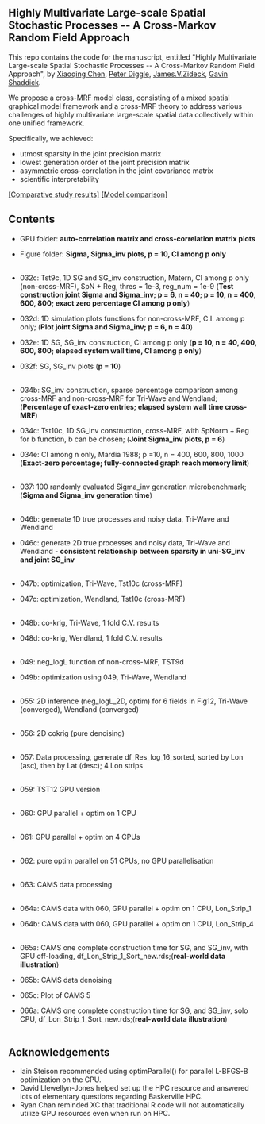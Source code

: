## Highly Multivariate Large-scale Spatial Stochastic Processes -- A Cross-Markov Random Field Approach

This repo contains the code for the manuscript, entitled "Highly Multivariate Large-scale Spatial Stochastic Processes -- A Cross-Markov Random Field Approach", by [Xiaoqing Chen](https://sites.google.com/view/xiaoqingchen/home), [Peter Diggle](https://www.lancaster.ac.uk/staff/diggle/), [James.V.Zideck](https://www.stat.ubc.ca/users/james-v-zidek-frsc-oc), [Gavin Shaddick](https://scholar.google.com/citations?user=O8brpOcAAAAJ&hl=en).


We propose a cross-MRF model class, consisting of a mixed spatial graphical model framework and a cross-MRF theory to address various challenges of highly multivariate large-scale spatial data collectively within one unified framework. 

Specifically, we achieved:
  - utmost sparsity in the joint precision matrix
  - lowest generation order of the joint precision matrix
  - asymmetric cross-correlation in the joint covariance matrix
  - scientific interpretability


[[Comparative study results]](Assets/Tables.png) 
[[Model comparison]](Assets/4CI.png)
    

## Contents
- GPU folder: **auto-correlation matrix and cross-correlation matrix plots** 
- Figure folder: **Sigma, Sigma_inv plots, p = 10, CI among p only** <br><br>

- 032c: Tst9c, 1D SG and SG_inv construction, Matern, CI among p only (non-cross-MRF), SpN + Reg, thres = 1e-3, reg_num = 1e-9 (**Test construction joint Sigma and Sigma_inv; p = 6, n = 40; p = 10, n = 400, 600, 800; exact zero percentage CI among p only**)
- 032d: 1D simulation plots functions for non-cross-MRF, C.I. among p only; (**Plot joint Sigma and Sigma_inv; p = 6, n = 40**) 
- 032e: 1D SG, SG_inv construction, CI among p only (**p = 10, n = 40, 400, 600, 800; elapsed system wall time, CI among p only**)
- 032f: SG, SG_inv plots (**p = 10**) <br><br>

- 034b: SG_inv construction, sparse percentage comparison among cross-MRF and non-cross-MRF for Tri-Wave and Wendland; (**Percentage of exact-zero entries; elapsed system wall time cross-MRF**)  
- 034c: Tst10c, 1D SG_inv construction, cross-MRF, with SpNorm + Reg for b function, b can be chosen; (**Joint Sigma_inv plots, p = 6**)
- 034e: CI among n only, Mardia 1988; p =10, n = 400, 600, 800, 1000 (**Exact-zero percentage; fully-connected graph reach memory limit**) <br><br>
  

- 037: 100 randomly evaluated Sigma_inv generation microbenchmark; (**Sigma and Sigma_inv generation time**) <br><br>

- 046b: generate 1D true processes and noisy data, Tri-Wave and Wendland
- 046c: generate 2D true processes and noisy data, Tri-Wave and Wendland
      - **consistent relationship between sparsity in uni-SG_inv and joint SG_inv** <br><br>

- 047b: optimization, Tri-Wave, Tst10c (cross-MRF)
- 047c: optimization, Wendland, Tst10c (cross-MRF) <br><br>

- 048b: co-krig, Tri-Wave, 1 fold C.V. results
- 048d: co-krig, Wendland, 1 fold C.V. results <br><br>

- 049: neg_logL function of non-cross-MRF, TST9d
- 049b: optimization using 049, Tri-Wave, Wendland <br><br>

- 055: 2D inference (neg_logL_2D, optim) for 6 fields in Fig12, Tri-Wave (converged), Wendland (converged) <br><br>

- 056: 2D cokrig (pure denoising) <br><br>

- 057: Data processing, generate df_Res_log_16_sorted, sorted by Lon (asc), then by Lat (desc); 4 Lon strips <br><br>

- 059: TST12 GPU version <br><br>

- 060: GPU parallel + optim on 1 CPU <br><br>

- 061: GPU parallel + optim on 4 CPUs <br><br>

- 062: pure optim parallel on 51 CPUs, no GPU parallelisation <br><br>

- 063: CAMS data processing <br><br>

- 064a: CAMS data with 060, GPU parallel + optim on 1 CPU, Lon_Strip_1
- 064b: CAMS data with 060, GPU parallel + optim on 1 CPU, Lon_Strip_4 <br><br>

- 065a: CAMS one complete construction time for SG, and SG_inv, with GPU off-loading, df_Lon_Strip_1_Sort_new.rds;(**real-world data illustration**)
- 065b: CAMS data denoising
- 065c: Plot of CAMS 5
  
- 066a: CAMS one complete construction time for SG, and SG_inv, solo CPU, df_Lon_Strip_1_Sort_new.rds;(**real-world data illustration**) <br><br>




## Acknowledgements

- Iain Steison recommended using optimParallel() for parallel L-BFGS-B optimization on the CPU. 
- David Llewellyn-Jones helped set up the HPC resource and answered lots of elementary questions regarding Baskerville HPC. 
- Ryan Chan reminded XC that traditional R code will not automatically utilize GPU resources even when run on HPC. 
